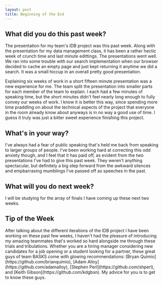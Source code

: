 ```yaml
---
layout: post
title: Beginning of the End
---
```


<h2>What did you do this past week?</h2>
The presentation for my team's IDB project was this past week. Along with the presentation for my data management class, it has been a rather hectic week of crunch time and last minute edittings. The presentations went well. We ran into some trouble with our search implementation when our browser decided to cache an empty page and just kept returning it anytime we did a search. It was a small hiccup in an overall pretty good presentation.

Explaining six weeks of work in a short fifteen minute presentation was a new experience for me. The team split the presentation into smaller parts for each member of the team to explain. I each had a few minutes of speaking time, but the short minutes didn't feel nearly long enough to fully convey our weeks of work. I know it is better this way, since spending more time praddling on about the technical aspects of the project that everyone in the room already know about anyways is in no way a good use of time. I guess it truly was just a bitter sweet experience finishing this project.

<h2>What's in your way?</h2>
I've always had a fear of public speaking that's held me back from speaking to larger groups of people. I've been working hard at correcting this odd anxiety though, and I feel that it has paid off, as evident from the two presentations I've had to give this past week. They weren't anything spectacular, but definitely a big step forward from the awkward silences and empbarrasing mumblings I've passed off as speeches in the past.

<h2>What will you do next week?</h2>
I will be studying for the array of finals I have coming up these next two weeks.

<h2>Tip of the Week</h2>
After talking about the different iterations of the IDB project I have been working on these past few weeks, I haven't had the pleasure of introducing my amazing teammates that's worked so hard alongside me through these trials and tribulations. Whether you are a hiring manager considering new candidates for a job opening or a student looking for a partner, these great guys of team BASKS come with glowing recommendations: [Bryan Quimio](https://github.com/brianquimio), [Adam Alloy](https://github.com/adamalloy), [Stephen Perl](https://github.com/shperl), and [Keith Gibson](https://github.com/kdgbsn). My advice for you is to get to know these guys.
